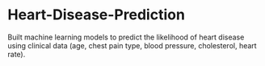# Heart-Disease-Prediction
Built machine learning models to predict the likelihood of heart disease using clinical data (age, chest pain type, blood pressure, cholesterol, heart rate).
